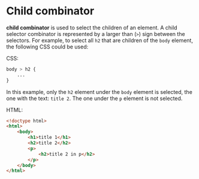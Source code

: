 # Child combinator 

__child combinator__ is used to select the children of an element. A child selector combinator is represented by a larger than (`>`) sign between the selectors. For example, to select all `h2` that are children of the `body` element, the following CSS could be used:
   
CSS:

``` css
body > h2 {
    ...
}
```

In this example, only the `h2` element under the `body` element is selected, the one with the text: `title 2`. The one under the `p` element is not selected.

HTML:

``` html
<!doctype html>
<html>
    <body>
        <h1>title 1</h1> 
        <h2>title 2</h2>
        <p> 
            <h2>title 2 in p</h2>
        </p>
    </body>
</html>
```
